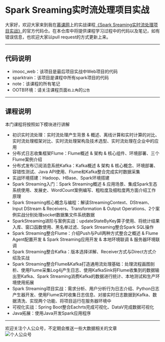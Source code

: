 # Spark Sreaming实时流处理项目实战

   
大家好，欢迎大家来到我在[慕课网](https://imooc.com)上的实战课程[《Spark Sreaming实时流处理项目实战》](https://coding.imooc.com/class/chapter/153.html)的官方代码仓。在本仓库中将提供课程学习过程中的代码以及笔记，如有错误信息，也欢迎大家以pull request的方式更新上来。

***

## 代码说明

* imooc_web：该项目是最后项目实战中Web项目的代码
* sparktrain：该项目是课程中所有spark项目的代码
* note：该课程的所有笔记
* OOTB环境：请关注课程页面`右上角`的`公告`

***
## 课程说明
本门课程将按照如下模块进行讲解

* 初识实时流处理：实时流处理产生背景 & 概述、离线计算和实时计算的对比、实时流处理框架对比、实时流处理架构及技术选型、实时流处理在企业中的应用
* 分布式日志收集框架Flume：Flume概述 & 架构 & 核心组件、环境部署、三个Flume案例介绍
* 分布式发布订阅消息系统Kafka：Kafka概述 & 架构 & 核心概念、环境部署、容错性测试、Java API使用、Flume和Kafka整合完成实时数据采集
* 实战环境搭建：Hadoop、HBase、Spark环境搭建
* Spark Streaming入门：Spark Streaming概述 & 应用场景、集成Spark生态系统使用、发展史、WordCount案例编写、粗粒度及细粒度两方面介绍工作原理
* Spark Streaming核心概念与编程：解读StreamingContext、DStream、Input DStream & Receivers、Transformation & Output Operations、2个案例实战分别处理socket数据集文件系统数据
* SparkStreaming进阶与案例实战：updateStateByKey算子使用、将统计结果入库、窗口函数使用、黑名单过滤、Spark Streaming整合Spark SQL操作
* Spark Streaming整合Flume：介绍Push与Pull两种方式整合之概述 & Flume Agent配置开发 & Spark Streaming应用开发 & 本地环境联调 & 服务器环境联调
* Spark Streaming整合Kafka：版本选择详解、Receiver方式与Direct方式介绍及实战
* Spark Streaming整合Flume&Kafka打造通用流处理基础：处理流程画图剖析、使用Flume采集Log4j产生日志、使用KafkaSink将Flume收集到的数据输出至Kafka、Spark Streaming消费Kafka的数据进行统计、本地测试和生产环境使用拓展
* Spark Streaming项目实战：需求分析、用户分析行为日志介绍、Python日志产生器开发、使用Flume实时收集日志信息、对接实时日志数据到Kafka、数据清洗、实现两个功能、将项目运行在服务器环境中
* 可视化实战：Spring Boot整合Eachrts完成可视化、DataV完成数据可视化
* Java拓展：使用Java开发Spark应用程序

***

欢迎关注个人公众号，不定期会推送一些大数据相关的文章
<br>
![个人公众号](https://git.imooc.com/coding-153/coding-153/raw/master/qrcode.jpg)
